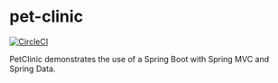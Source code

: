 # pet-clinic

[![CircleCI](https://circleci.com/gh/VolkanGurbuz/pet-clinic.svg?style=svg)](https://circleci.com/gh/VolkanGurbuz/pet-clinic)

PetClinic demonstrates the use of a Spring Boot with Spring MVC and Spring Data. 
